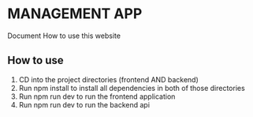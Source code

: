 # MANAGEMENT APP
Document How to use this website

## How to use
1. CD into the project directories (frontend AND backend)
2. Run npm install to install all dependencies in both of those directories
3. Run npm run dev to run the frontend application
4. Run npm run dev to run the backend api
